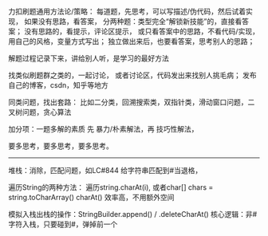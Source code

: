 ###

力扣刷题通用方法论/策略：
每道题，先思考，可以写描述/伪代码，然后试着实现，
如果没有思路，看答案，
分两种题：类型完全“解锁新技能”的，直接看答案；
没有思路的，看提示，评论区提示，
或只看答案中的思路，不看代码/实现，用自己的风格，变量方式写出；
独立做出来后，也要看答案，思考别人的思路；

解题过程记录下来，讲给别人听，是学习的最好方法

找类似刷题群之类的，一起讨论，
或者讨论区，代码发出来找别人挑毛病；
发布自己的博客，csdn，知乎等地方

同类问题，找出套路：
比如二分类，回溯搜索类，双指针类，滑动窗口问题，二叉树问题，贪心算法

加分项：一题多解的素质
先 暴力/朴素解法，再 技巧性解法，

要多思考，要多思考，要多思考。

---

堆栈：消除，匹配问题，如LC#844 给字符串匹配到#当退格，

遍历String的两种方法：
遍历string.charAt(i), 或者char[] chars = string.toCharArray()
charAt() 效率高，不用额外空间

模拟入栈出栈的操作：StringBuilder.append() / .deleteCharAt()
核心逻辑：非#字符入栈，只要碰到#，弹掉前一个
